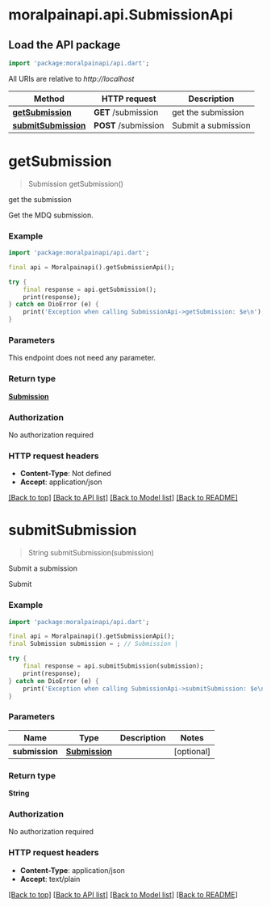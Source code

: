 # moralpainapi.api.SubmissionApi

## Load the API package
```dart
import 'package:moralpainapi/api.dart';
```

All URIs are relative to *http://localhost*

Method | HTTP request | Description
------------- | ------------- | -------------
[**getSubmission**](SubmissionApi.md#getsubmission) | **GET** /submission | get the submission
[**submitSubmission**](SubmissionApi.md#submitsubmission) | **POST** /submission | Submit a submission


# **getSubmission**
> Submission getSubmission()

get the submission

Get the MDQ submission. 

### Example
```dart
import 'package:moralpainapi/api.dart';

final api = Moralpainapi().getSubmissionApi();

try {
    final response = api.getSubmission();
    print(response);
} catch on DioError (e) {
    print('Exception when calling SubmissionApi->getSubmission: $e\n');
}
```

### Parameters
This endpoint does not need any parameter.

### Return type

[**Submission**](Submission.md)

### Authorization

No authorization required

### HTTP request headers

 - **Content-Type**: Not defined
 - **Accept**: application/json

[[Back to top]](#) [[Back to API list]](../README.md#documentation-for-api-endpoints) [[Back to Model list]](../README.md#documentation-for-models) [[Back to README]](../README.md)

# **submitSubmission**
> String submitSubmission(submission)

Submit a submission

Submit  

### Example
```dart
import 'package:moralpainapi/api.dart';

final api = Moralpainapi().getSubmissionApi();
final Submission submission = ; // Submission | 

try {
    final response = api.submitSubmission(submission);
    print(response);
} catch on DioError (e) {
    print('Exception when calling SubmissionApi->submitSubmission: $e\n');
}
```

### Parameters

Name | Type | Description  | Notes
------------- | ------------- | ------------- | -------------
 **submission** | [**Submission**](Submission.md)|  | [optional] 

### Return type

**String**

### Authorization

No authorization required

### HTTP request headers

 - **Content-Type**: application/json
 - **Accept**: text/plain

[[Back to top]](#) [[Back to API list]](../README.md#documentation-for-api-endpoints) [[Back to Model list]](../README.md#documentation-for-models) [[Back to README]](../README.md)

